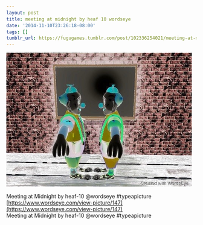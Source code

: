 ```yaml
---
layout: post
title: meeting at midnight by heaf 10 wordseye
date: '2014-11-10T23:26:18-08:00'
tags: []
tumblr_url: https://fugugames.tumblr.com/post/102336254021/meeting-at-midnight-by-heaf-10-wordseye
---
```

 ![](/tumblr_files/tumblr_neuxnuI4js1tgne1po1_500.jpg)  

Meeting at Midnight by heaf-10 @wordseye #typeapicture  
[https://www.wordseye.com/view-picture/147](https://www.wordseye.com/view-picture/147)  
Meeting at Midnight by heaf-10 @wordseye #typeapicture

